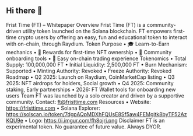 ## Hi there 👋

<!--
**frist-time-token/frist-time-token** is a ✨ _special_ ✨ repository because its `README.md` (this file) appears on your GitHub profile.

Here are some ideas to get you started:

- 🔭 I’m currently working on ...
- 🌱 I’m currently learning ...
- 👯 I’m looking to collaborate on ...
- 🤔 I’m looking for help with ...
- 💬 Ask me about ...
- 📫 How to reach me: ...
- 😄 Pronouns: ...
- ⚡ Fun fact: ...
-->
Frist Time (FT) – Whitepaper
Overview
Frist Time (FT) is a community-driven utility token launched on the Solana blockchain. FT empowers first-time crypto users by offering an easy, fun and educational token to interact with on-chain, through Raydium.
Token Purpose
•	🎓 Learn-to-Earn mechanics
•	🎁 Rewards for first-time NFT ownership
•	👥 Community onboarding tools
•	🚀 Easy on-chain trading experience
Tokenomics
•	Total Supply: 100,000,000 FT
•	Initial Liquidity: 2,500,000 FT
•	Burn Mechanism: Supported
•	Minting Authority: Revoked
•	Freeze Authority: Revoked
Roadmap
•	Q2 2025: Launch on Raydium, CoinMarketCap listing
•	Q3 2025: NFT airdrops for holders, Social growth
•	Q4 2025: Community staking, Early partnerships
•	2026: FT Wallet tools for onboarding new users
Team
FT was launched by a solo creator and driven by a supportive community. Contact: ft@fristtime.com
Resources
•	Website: https://fristtime.com
•	Solana Explorer: https://solscan.io/token/7dgpAQpMDXhFQUsE8Sf5aw4FEMgitk8byTF52AzKQU9e
•	Logo: https://i.imgur.com/fh8ojrj.png
Disclaimer
FT is an experimental token. No guarantee of future value. Always DYOR.
